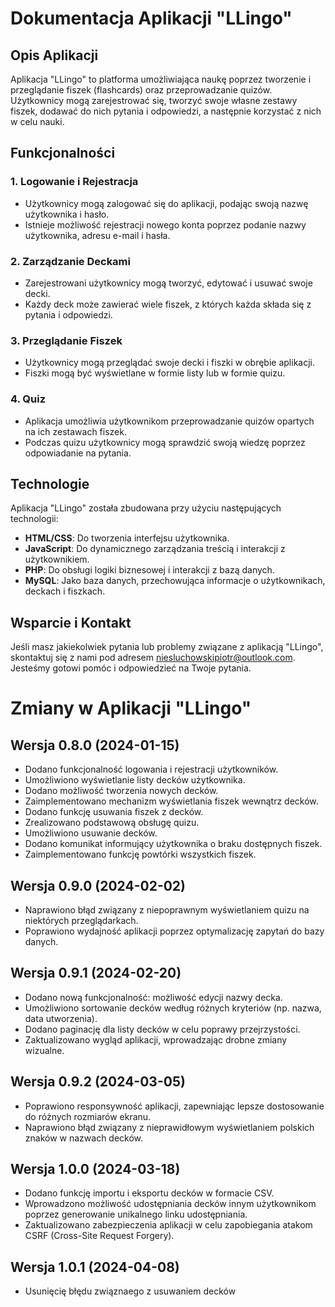 # Dokumentacja Aplikacji "LLingo"

## Opis Aplikacji

Aplikacja "LLingo" to platforma umożliwiająca naukę poprzez tworzenie i przeglądanie fiszek (flashcards) oraz przeprowadzanie quizów. Użytkownicy mogą zarejestrować się, tworzyć swoje własne zestawy fiszek, dodawać do nich pytania i odpowiedzi, a następnie korzystać z nich w celu nauki.

## Funkcjonalności

### 1. Logowanie i Rejestracja

- Użytkownicy mogą zalogować się do aplikacji, podając swoją nazwę użytkownika i hasło.
- Istnieje możliwość rejestracji nowego konta poprzez podanie nazwy użytkownika, adresu e-mail i hasła.

### 2. Zarządzanie Deckami

- Zarejestrowani użytkownicy mogą tworzyć, edytować i usuwać swoje decki.
- Każdy deck może zawierać wiele fiszek, z których każda składa się z pytania i odpowiedzi.

### 3. Przeglądanie Fiszek

- Użytkownicy mogą przeglądać swoje decki i fiszki w obrębie aplikacji.
- Fiszki mogą być wyświetlane w formie listy lub w formie quizu.

### 4. Quiz

- Aplikacja umożliwia użytkownikom przeprowadzanie quizów opartych na ich zestawach fiszek.
- Podczas quizu użytkownicy mogą sprawdzić swoją wiedzę poprzez odpowiadanie na pytania.

## Technologie

Aplikacja "LLingo" została zbudowana przy użyciu następujących technologii:

- **HTML/CSS**: Do tworzenia interfejsu użytkownika.
- **JavaScript**: Do dynamicznego zarządzania treścią i interakcji z użytkownikiem.
- **PHP**: Do obsługi logiki biznesowej i interakcji z bazą danych.
- **MySQL**: Jako baza danych, przechowująca informacje o użytkownikach, deckach i fiszkach.

## Wsparcie i Kontakt

Jeśli masz jakiekolwiek pytania lub problemy związane z aplikacją "LLingo", skontaktuj się z nami pod adresem [niesluchowskipiotr@outlook.com](mailto:niesluchowskipiotr@outlook.com). Jesteśmy gotowi pomóc i odpowiedzieć na Twoje pytania.



# Zmiany w Aplikacji "LLingo"

## Wersja 0.8.0 (2024-01-15)

- Dodano funkcjonalność logowania i rejestracji użytkowników.
- Umożliwiono wyświetlanie listy decków użytkownika.
- Dodano możliwość tworzenia nowych decków.
- Zaimplementowano mechanizm wyświetlania fiszek wewnątrz decków.
- Dodano funkcję usuwania fiszek z decków.
- Zrealizowano podstawową obsługę quizu.
- Umożliwiono usuwanie decków.
- Dodano komunikat informujący użytkownika o braku dostępnych fiszek.
- Zaimplementowano funkcję powtórki wszystkich fiszek.

## Wersja 0.9.0 (2024-02-02)

- Naprawiono błąd związany z niepoprawnym wyświetlaniem quizu na niektórych przeglądarkach.
- Poprawiono wydajność aplikacji poprzez optymalizację zapytań do bazy danych.

## Wersja 0.9.1 (2024-02-20)

- Dodano nową funkcjonalność: możliwość edycji nazwy decka.
- Umożliwiono sortowanie decków według różnych kryteriów (np. nazwa, data utworzenia).
- Dodano paginację dla listy decków w celu poprawy przejrzystości.
- Zaktualizowano wygląd aplikacji, wprowadzając drobne zmiany wizualne.

## Wersja 0.9.2 (2024-03-05)

- Poprawiono responsywność aplikacji, zapewniając lepsze dostosowanie do różnych rozmiarów ekranu.
- Naprawiono błąd związany z nieprawidłowym wyświetlaniem polskich znaków w nazwach decków.

## Wersja 1.0.0 (2024-03-18)

- Dodano funkcję importu i eksportu decków w formacie CSV.
- Wprowadzono możliwość udostępniania decków innym użytkownikom poprzez generowanie unikalnego linku udostępniania.
- Zaktualizowano zabezpieczenia aplikacji w celu zapobiegania atakom CSRF (Cross-Site Request Forgery).

## Wersja 1.0.1 (2024-04-08)

- Usunięcię błędu związnaego z usuwaniem decków




